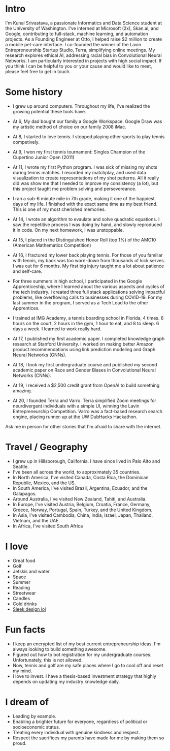 # Intro

I'm Kunal Srivastava, a passionate Informatics and Data Science student at the University of Washington. I've interned at Microsoft (2x), Skan.ai, and Google, contributing to full-stack, machine learning, and automation projects. As a Founding Engineer at Otto, I helped raise $2 million to create a mobile pet-care interface. I co-founded the winner of the Lavin Entrepreneurship Startup Studio, Terra, simplifying online meetings. My research explores ethical AI, addressing racial bias in Convolutional Neural Networks. I am particularly interested in projects with high social impact. If you think I can be helpful to you or your cause and would like to meet, please feel free to get in touch.

# Some history

- I grew up around computers. Throughout my life, I've realized the growing potential these tools have.  

- At 6, My dad bought our family a Google Workspace. Google Draw was my artistic method of choice on our family 2008 iMac.

- At 8, I started to love tennis. I stopped playing other sports to play tennis competively.

- At 9, I won my first tennis tournament: Singles Champion of the Cupertino Junior Open (2011)

- At 11, I wrote my first Python program. I was sick of missing my shots during tennis matches. I recorded my matchplay, and used data visualization to create representations of my shot patterns. All it really did was show me that I needed to improve my consistency (a lot), but this project taught me problem solving and persevereance. 

- I ran a sub-6 minute mile in 7th grade, making it one of the happiest days of my life. I finished with the exact same time as my best friend. This is one of my most cherished memories. 

- At 14, I wrote an algorithm to evaulate and solve quadratic equations. I saw the repetitive process I was doing by hand, and slowly reproduced it in code. On my next homework, I was unstoppable.

- At 15, I placed in the Distinguished Honor Roll (top 1%) of the AMC10 (American Mathematics Competition)

- At 16, I fractured my lower back playing tennis. For those of you familiar with tennis, my back was too worn-down from thousands of kick serves. I was out for 6 months. My first big injury taught me a lot about patience and self-care. 

- For three summers in high school, I participated in the Google Apprenticeship, where I learned about the various aspects and cycles of the tech industry. I created three full stack applications solving impactful problems, like overflowing calls to businesses during COVID-19. For my last summer in the program, I served as a Tech Lead to the other Apprentices. 

- I trained at IMG Academy, a tennis boarding school in Florida, 4 times. 6 hours on the court, 2 hours in the gym, 1 hour to eat, and 8 to sleep. 6 days a week. I learned to work really hard. 

- At 17, I published my first academic paper. I completed knowledge graph research at Stanford University. I worked on making better Amazon product recommendations using link prediction modeling and Graph Neural Networks (GNNs).

- At 18, I took my first undergraduate course and published my second academic paper on Race and Gender Biases in Convolutional Neural Networks (CNNs).

- At 19, I received a $2,500 credit grant from OpenAI to build something amazing.

- At 20, I founded Terra and Varro. Terra simplified Zoom meetings for neurdivergent individuals with a simple UI, winning the Lavin Entrepreneurship Competition. Varro was a fact-based research search engine, placing runner-up at the UW DubHacks Hackathon. 

Ask me in person for other stories that I'm afraid to share with the internet.

# Travel / Geography

- I grew up in Hillsborough, California. I have since lived in Palo Alto and Seattle.
- I've been all across the world, to approximately 35 countries.
- In North America, I've visited Canada, Costa Rica, the Dominican Republic, Mexico, and the US.
- In South America, I've visited Brazil, Argentina, Ecuador, and the Galapagos.
- Around Australia, I've visited New Zealand, Tahiti, and Australia.
- In Europe, I've visited Austria, Belgium, Croatia, France, Germany, Greece, Norway, Portugal, Spain, Turkey, and the United Kingdom.
- In Asia, I've visited Cambodia, China, India, Israel, Japan, Thailand, Vietnam, and the UAE.
- In Africa, I've visited South Africa

# I love

- Great food
- Golf
- Jetskis and water
- Space
- Summer
- Reading
- Streetwear
- Candles
- Cold drinks
- [Sleek design lol](/)

# Fun facts

- I keep an encrypted list of my best current entrepreneurship ideas. I'm always looking to build something awesome. 
- Figured out how to bot registration for my undergraduate courses. Unfortunately, this is not allowed. 
- Now, tennis and golf are my safe places where I go to cool off and reset my mind. 
- I love to invest. I have a thesis-based investment strategy that highly depends on updating my industry knowledge daily.

# I dream of

- Leading by example.
- Enabling a brighter future for everyone, regardless of political or socioeconomic status.
- Treating every individual with genuine kindness and respect.
- Respect the sacrifices my parents have made for me by making them so proud.
